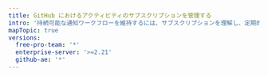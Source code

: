 ```yaml
---
title: GitHub におけるアクティビティのサブスクリプションを管理する
intro: '持続可能な通知ワークフローを維持するには、サブスクリプションを理解し、定期的に確認します。'
mapTopic: true
versions:
  free-pro-team: '*'
  enterprise-server: '>=2.21'
  github-ae: '*'
---
```



